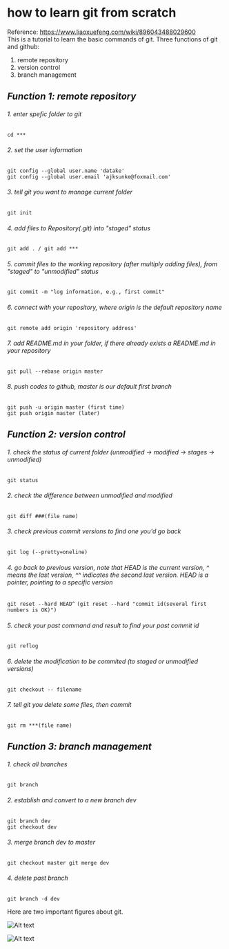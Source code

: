 # how to learn git from scratch
Reference: https://www.liaoxuefeng.com/wiki/896043488029600  
This is a tutorial to learn the basic commands of git. Three functions of git and github:  
1. remote repository  
2. version control  
3. branch management  

## *Function 1: remote repository* 
###### 1. enter spefic folder to git
`cd *** `
###### 2. set the user information
`git config --global user.name 'datake'`  
`git config --global user.email 'ajksunke@foxmail.com'`
###### 3. tell git you want to manage current folder 
`git init` 
###### 4. add files to Repository(.git) into "staged" status
`git add . / git add ***`
###### 5. commit files to the working repository (after multiply adding files), from "staged" to "unmodified" status
`git commit -m "log information, e.g., first commit"`
###### 6. connect with your repository, where origin is the default repository name
`git remote add origin 'repository address'`
###### 7. add README.md in your folder, if there already exists a README.md in your repository
`git pull --rebase origin master`
###### 8. push codes to github, master is our default first branch
`git push -u origin master (first time)`  
`git push origin master (later)` 

## *Function 2: version control* 
###### 1. check the status of current folder (unmodified -> modified -> stages -> unmodified)
`git status`
###### 2. check the difference between unmodified and modified
`git diff ###(file name)`
###### 3. check previous commit versions to find one you'd go back
`git log (--pretty=oneline)`
###### 4. go back to previous version, note that HEAD is the current version, ^ means the last version, ^^ indicates the second last version. HEAD is a pointer, pointing to a specific version
`git reset --hard HEAD^`
`(git reset --hard "commit id(several first numbers is OK)")`
###### 5. check your past command and result to find your past commit id
`git reflog`
###### 6. delete the modification to be commited (to staged or unmodified versions)
`git checkout -- filename`
###### 7. tell git you delete some files, then commit
`git rm ***(file name)`

## *Function 3: branch management* 
###### 1. check all branches
`git branch` 
###### 2. establish and convert to a new branch dev
`git branch dev`  
`git checkout dev`
###### 3. merge branch dev to master
`git checkout master
git merge dev`
###### 4. delete past branch
`git branch -d dev`




Here are two important figures about git.

![Alt text](https://github.com/datake/learn-git/blob/master/git.png)

![Alt text](https://github.com/datake/learn-git/blob/master/branch.png)
